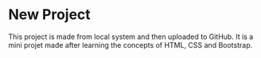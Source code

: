 # New Project

This project is made from local system and then uploaded to GitHub.
It is a mini projet made after learning the concepts of HTML, CSS and Bootstrap.